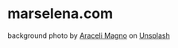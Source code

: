 # marselena.com

background photo by
[Araceli Magno](https://unsplash.com/@llamameara?utm_content=creditCopyText&utm_medium=referral&utm_source=unsplash)
on
[Unsplash](https://unsplash.com/photos/a-close-up-of-a-plant-with-leaves-0M-eIHnOEwc?utm_content=creditCopyText&utm_medium=referral&utm_source=unsplash)
